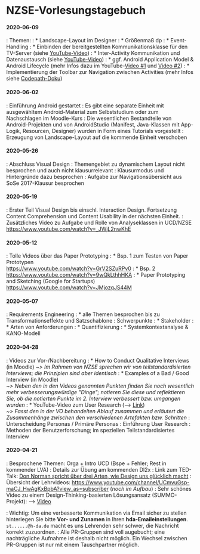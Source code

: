 # NZSE-Vorlesungstagebuch


#### 2020-06-09
: Themen: 
: * Landscape-Layout im Designer
: * Größenmaß dp
: * Event-Handling 
: * Einbinden der bereitgestellten Kommunikationsklasse für den TV-Server (siehe [YouTube-Video](https://youtu.be/7xHfh2DVW3A)) 
: * Inter-Activity Kommunikation und Datenaustausch (siehe [YouTube-Video](https://youtu.be/ZIJe4QEnlcY))
: * ggf. Android Application Model & Android Lifecycle (mehr Infos dazu im YouTube-[Video #1](https://youtu.be/l7adwciujn4) und [Video #2](https://youtu.be/UJN3AL4tiqw))
: * Implementierung der Toolbar zur Navigation zwischen Activities (mehr Infos siehe [Codepath-Doku](https://guides.codepath.com/android/Using-the-App-Toolbar))



#### 2020-06-02
: Einführung Android gestartet
: Es gibt eine separate Einheit mit ausgewähltem Android-Material zum Selbststudium oder zum Nachschlagen im Moodle-Kurs
: Die wesentlichen Bestandteile von Android-Projekten und von AndroidStudio  (Manifest, Java-Klassen mit App-Logik, Resourcen, Designer) wurden in Form eines Tutorials vorgestellt
: Erzeugung von Landscape-Layout auf die kommende Einheit verschoben


#### 2020-05-26
: Abschluss Visual Design 
: Themengebiet zu dynamischem Layout nicht besprochen und auch nicht klausurrelevant
: Klausurmodus und Hintergründe dazu besprochen 
: Aufgabe zur Navigationsübersicht aus SoSe 2017-Klausur besprochen


#### 2020-05-19
: Erster Teil Visual Design bis einschl. Interaction Design. Fortsetzung Content Comprehension und Content Usability in der nächsten Einheit.
: Zusätzliches Video zu Aufgabe und Rolle von Analyseklassen in UCD/NZSE  
  <https://www.youtube.com/watch?v=_JWjL2nwKhE>


#### 2020-05-12
: Tolle Videos über das Paper Prototyping 
: * Bsp. 1 zum Testen von Paper Prototypen  
    <https://www.youtube.com/watch?v=GrV2SZuRPv0>
: * Bsp. 2  
    <https://www.youtube.com/watch?v=9wQkLthhHKA>
: * Paper Prototyping and Sketching (Google for Startups)  
    <https://www.youtube.com/watch?v=JMjozqJS44M>




#### 2020-05-07
: Requirements Engineering
: * alle Themen besprochen bis zu Transformationseffekte und Satzschablone
: Schwerpunkte
: * Stakeholder
: * Arten von Anforderungen
: * Quantifizierung
: * Systemkontextanalyse & KANO-Modell



#### 2020-04-28
: Videos zur Vor-/Nachbereitung
: * How to Conduct Qualitative Interviews (in Moodle) 
    _~> Im Rahmen von NZSE sprechen wir von teilstandardisierten Interviews; die Prinzipien sind aber identisch_
: * Examples of a Bad / Good Interview (in Moodle)  
    _~> Neben den in den Videos genannten Punkten finden Sie noch wesentlich mehr verbesserungswürdige "Dinge"; notieren Sie diese und reflektieren Sie, ob die notierten Punkte im 2. Interview verbessert bzw. umgangen wurden_
: * YouTube-Video zum User Research  (--> [Link](https://youtu.be/qA0DlfghMAY))  
    _~> Fasst den in der VO behandelten Ablauf zusammen und erläutert die Zusammenhänge zwischen den verschiedenen Artefakten bzw. Schritten_
: Unterscheidung Personas / Primäre Personas
: Einführung User Research
: Methoden der Benutzerforschung; im speziellen Teilstandardisiertes Interview

#### 2020-04-21
: Besprochene Themen: Orga + Intro UCD (Bspe + Fehler; Rest in kommender LVA)
: Details zur Übung am kommenden DI2x
: Link zum TED-Talk:  [Don Norman spricht über drei Arten, wie Design uns glücklich macht](https://www.youtube.com/watch?v=RlQEoJaLQRA)
: Übersicht der Lehrvideos: <https://www.youtube.com/channel/UCmvuGsp-maCJ_HwAgKxBpbA?view_as=subscriber> (_noch im Aufbau_)
: Sehr schönes Video zu einem Design-Thinking-basierten Lösungsansatz (SUMMO-Projekt): --> [Video](https://lernen.h-da.de/mod/resource/view.php?id=359759)

: Wichtig: Um eine verbesserte Kommunikation via Email sicher zu stellen hinterlegen Sie bitte **Vor- und Zunamen** in Ihren **hda-Emaileinstellungen**. `st......@h-da.de` macht es uns Lehrenden sehr schwer, die Nachricht korrekt zuzuordnen. 
: Alle PR-Gruppen sind voll augebucht; eine nachträgliche Aufnahme ist deshalb nicht möglich. Ein Wechsel zwischen PR-Gruppen ist nur mit einem Tauschpartner möglich. 

